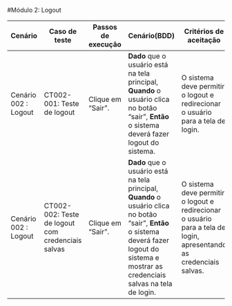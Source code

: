 #Módulo 2: Logout

| Cenário              | Caso de teste                                     | Passos de execução | Cenário(BDD)                                                 | Critérios de aceitação                                       | Resultados esperados                                         |
| -------------------- | ------------------------------------------------- | ------------------ | ------------------------------------------------------------ | ------------------------------------------------------------ | ------------------------------------------------------------ |
| Cenário 002 : Logout | CT002-001: Teste de logout                        | Clique em “Sair”.  | **Dado** que o usuário está na tela principal, **Quando** o usuário clica no botão “sair”, **Então** o sistema deverá fazer logout do sistema. | O sistema deve permitir o logout e redirecionar o usuário para a tela de login. | O usuário é redirecionado para a tela de login do sistema após clicar em  “sair”. |
| Cenário 002 : Logout | CT002-002: Teste de logout com credenciais salvas | Clique em “Sair”.  | **Dado** que o usuário está na tela principal, **Quando** o usuário clica no botão “sair”, **Então** o sistema deverá fazer logout do sistema e mostrar as credenciais salvas na tela de login. | O sistema deve permitir o logout e redirecionar o usuário para a tela de login, apresentando as credenciais salvas. | O usuário é redirecionado para a tela de login do sistema após clicar em  "sair", e terá as suas credenciais salvas. |
